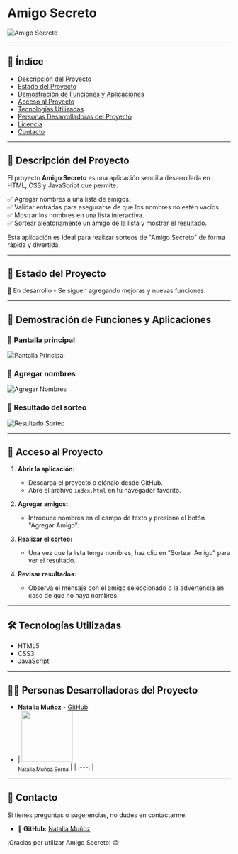 # Amigo Secreto

![Amigo Secreto](https://github.com/user-attachments/assets/7649ca57-adee-45e4-8d87-685bb91433dd)



---

## 📌 Índice
- [Descripción del Proyecto](#descripción-del-proyecto)
- [Estado del Proyecto](#estado-del-proyecto)
- [Demostración de Funciones y Aplicaciones](#demostración-de-funciones-y-aplicaciones)
- [Acceso al Proyecto](#acceso-al-proyecto)
- [Tecnologías Utilizadas](#tecnologías-utilizadas)
- [Personas Desarrolladoras del Proyecto](#personas-desarrolladoras-del-proyecto)
- [Licencia](#licencia)
- [Contacto](#contacto)

---

## 📖 Descripción del Proyecto
El proyecto **Amigo Secreto** es una aplicación sencilla desarrollada en HTML, CSS y JavaScript que permite:

✅ Agregar nombres a una lista de amigos.  
✅ Validar entradas para asegurarse de que los nombres no estén vacíos.  
✅ Mostrar los nombres en una lista interactiva.  
✅ Sortear aleatoriamente un amigo de la lista y mostrar el resultado.  

Esta aplicación es ideal para realizar sorteos de "Amigo Secreto" de forma rápida y divertida.

---

## 🚀 Estado del Proyecto
📌 En desarrollo - Se siguen agregando mejoras y nuevas funciones.

---

## 🎥 Demostración de Funciones y Aplicaciones

### 📌 Pantalla principal
![Pantalla Principal](https://github.com/user-attachments/assets/807ac9f0-f2d4-4f43-926b-2973bef6c29e)


### 📌 Agregar nombres
![Agregar Nombres](https://github.com/user-attachments/assets/d9e86b9f-d5df-4951-a81d-6c80acf633db)

### 📌 Resultado del sorteo
![Resultado Sorteo](https://github.com/user-attachments/assets/caeaef81-ae3a-4cb4-be36-192a2f123ab4)





---

## 🔗 Acceso al Proyecto

1. **Abrir la aplicación:**
   - Descarga el proyecto o clónalo desde GitHub.
   - Abre el archivo `index.html` en tu navegador favorito.

2. **Agregar amigos:**
   - Introduce nombres en el campo de texto y presiona el botón "Agregar Amigo".

3. **Realizar el sorteo:**
   - Una vez que la lista tenga nombres, haz clic en "Sortear Amigo" para ver el resultado.

4. **Revisar resultados:**
   - Observa el mensaje con el amigo seleccionado o la advertencia en caso de que no haya nombres.

---

## 🛠 Tecnologías Utilizadas
- HTML5
- CSS3
- JavaScript

---


## 👨‍💻 Personas Desarrolladoras del Proyecto
- **Natalia Muñoz** - [GitHub](https://github.com/Natams7526)
- | [<img src="https://github.com/user-attachments/assets/041f6645-2238-4ff8-9388-64cb2a2443cf" width=115><br><sub>Natalia Muñoz Serna</sub>](https://github.com/Natams7526) |
| :---: |


---


## 📩 Contacto

Si tienes preguntas o sugerencias, no dudes en contactarme:

- **🐙 GitHub:** [Natalia Muñoz](https://github.com/Natams7526)

¡Gracias por utilizar Amigo Secreto! 😊
